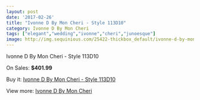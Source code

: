 ```yaml
---
layout: post
date: '2017-02-26'
title: "Ivonne D By Mon Cheri - Style 113D10"
category: Ivonne D By Mon Cheri
tags: ["elegant","wedding","ivonne","cheri","junoesque"]
image: http://img.sequinious.com/25422-thickbox_default/ivonne-d-by-mon-cheri-style-113d10.jpg
---
```

Ivonne D By Mon Cheri - Style 113D10

On Sales: **$401.99**
<a href="https://www.sequinious.com/ivonne-d-by-mon-cheri/9461-ivonne-d-by-mon-cheri-style-113d10.html"><amp-img layout="responsive" width="600" height="600" src="//img.sequinious.com/25422-thickbox_default/ivonne-d-by-mon-cheri-style-113d10.jpg" alt="Ivonne D By Mon Cheri - Style 113D10 0" /></a>
<a href="https://www.sequinious.com/ivonne-d-by-mon-cheri/9461-ivonne-d-by-mon-cheri-style-113d10.html"><amp-img layout="responsive" width="600" height="600" src="//img.sequinious.com/25423-thickbox_default/ivonne-d-by-mon-cheri-style-113d10.jpg" alt="Ivonne D By Mon Cheri - Style 113D10 1" /></a>

Buy it: [Ivonne D By Mon Cheri - Style 113D10](https://www.sequinious.com/ivonne-d-by-mon-cheri/9461-ivonne-d-by-mon-cheri-style-113d10.html "Ivonne D By Mon Cheri - Style 113D10")

View more: [Ivonne D By Mon Cheri](https://www.sequinious.com/58-ivonne-d-by-mon-cheri "Ivonne D By Mon Cheri")